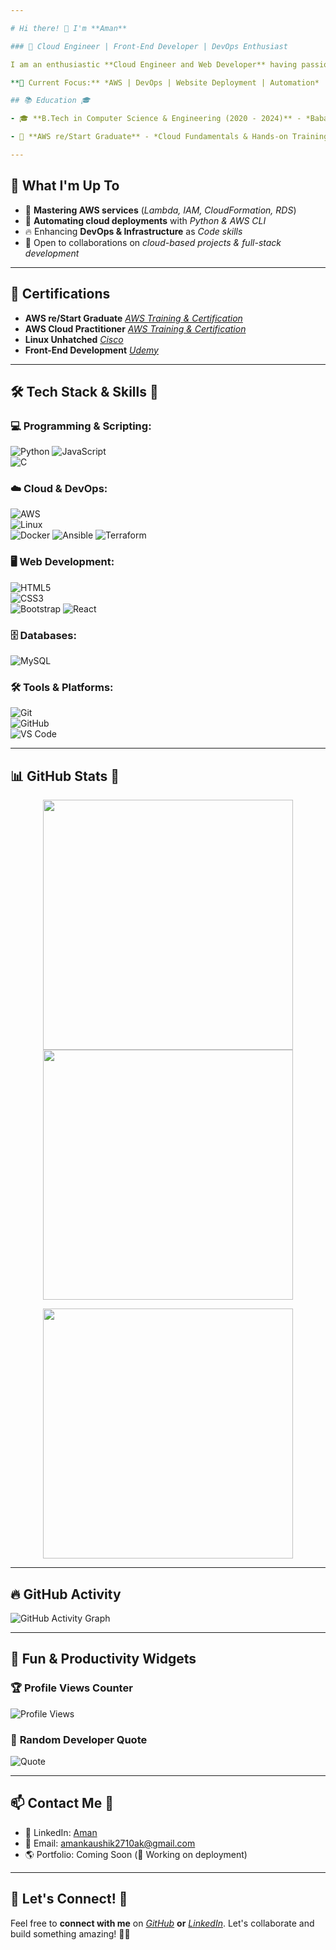 ```yaml
---

# Hi there! 👋 I'm **Aman**

### 🚀 Cloud Engineer | Front-End Developer | DevOps Enthusiast

I am an enthusiastic **Cloud Engineer and Web Developer** having passion designing scalable cloud solutions and automating workflows. With hands-on experience in **AWS, Python, Networking, and Web Development**, I aim to build efficient and secure cloud-based applications.

**📍 Current Focus:** *AWS | DevOps | Website Deployment | Automation*

## 📚 Education 🎓

- 🎓 **B.Tech in Computer Science & Engineering (2020 - 2024)** - *Baba Mastnath University*

- 🏫 **AWS re/Start Graduate** - *Cloud Fundamentals & Hands-on Training*

---
```


## 📌 What I'm Up To

- 🌱 **Mastering AWS services** (*Lambda, IAM, CloudFormation, RDS*)
- 🚀 **Automating cloud deployments** with *Python & AWS CLI*
- 🔥 Enhancing **DevOps & Infrastructure** as *Code skills*
- 🤝 Open to collaborations on *cloud-based projects & full-stack development*

---

## 📜 Certifications  

- **AWS re/Start Graduate** *[AWS Training & Certification](https://www.credly.com/badges/dbbf1e47-8097-4f3e-b677-628459362ca8/public_url)*
- **AWS Cloud Practitioner** *[AWS Training & Certification](https://www.credly.com/badges/1de377b0-0698-4c91-8a0f-cfa12b0b2a89/public_url)*  
- **Linux Unhatched** *[Cisco](https://www.credly.com/badges/afeb9858-9901-4a32-8b0b-e22e36e54455/public_url)*  
- **Front-End Development** *[Udemy](https://www.udemy.com/certificate/UC-51e2bee1-bea7-43fa-8fc8-8504d914fa25/)*

---

## 🛠️ Tech Stack & Skills 🚀

### 💻 Programming & Scripting:
![Python](https://img.shields.io/badge/Python-3776AB?style=for-the-badge&logo=python&logoColor=white)
![JavaScript](https://img.shields.io/badge/JavaScript-F7DF1E?style=for-the-badge&logo=javascript&logoColor=black)  
![C](https://img.shields.io/badge/C-00599C?style=for-the-badge&logo=c&logoColor=white)

### ☁️ Cloud & DevOps:
![AWS](https://img.shields.io/badge/AWS-FF9900?style=for-the-badge&logo=amazonaws&logoColor=white)  
![Linux](https://img.shields.io/badge/Linux-FCC624?style=for-the-badge&logo=linux&logoColor=black)  
![Docker](https://img.shields.io/badge/Docker-2496ED?style=for-the-badge&logo=docker&logoColor=white) 
![Ansible](https://img.shields.io/badge/Ansible-EE0000?style=for-the-badge&logo=ansible&logoColor=white)
![Terraform](https://img.shields.io/badge/Terraform-7B42BC?style=for-the-badge&logo=terraform&logoColor=white) 

### 🖥️ Web Development:
![HTML5](https://img.shields.io/badge/HTML5-E34F26?style=for-the-badge&logo=html5&logoColor=white)  
![CSS3](https://img.shields.io/badge/CSS3-1572B6?style=for-the-badge&logo=css3&logoColor=white)  
![Bootstrap](https://img.shields.io/badge/Bootstrap-563D7C?style=for-the-badge&logo=bootstrap&logoColor=white) 
![React](https://img.shields.io/badge/React-61DAFB?style=for-the-badge&logo=react&logoColor=black)

### **🗄️ Databases:**  
![MySQL](https://img.shields.io/badge/MySQL-4479A1?style=for-the-badge&logo=mysql&logoColor=white)

### **🛠️ Tools & Platforms:**  
![Git](https://img.shields.io/badge/Git-F05032?style=for-the-badge&logo=git&logoColor=white)  
![GitHub](https://img.shields.io/badge/GitHub-181717?style=for-the-badge&logo=github&logoColor=white)  
![VS Code](https://img.shields.io/badge/VS%20Code-007ACC?style=for-the-badge&logo=visual-studio-code&logoColor=white)  

---

## 📊 GitHub Stats 🌟  

<p align="center">
  <img src="https://github-readme-stats.vercel.app/api?username=AKaushik2710&show_icons=true&theme=dark" width="400px" />
  <img src="https://streak-stats.demolab.com?user=AKaushik2710&theme=dark&hide_border=true" width="400px" />
</p>

<p align="center">
  <img src="https://github-readme-stats.vercel.app/api/top-langs/?username=AKaushik2710&layout=compact&theme=dark" width="400px" />
</p>

---

## 🔥 GitHub Activity  
![GitHub Activity Graph](https://github-readme-activity-graph.vercel.app/graph?username=AKaushik2710&theme=github-dark)  

---

## 🎯 Fun & Productivity Widgets  

### 🏆 **Profile Views Counter**  
![Profile Views](https://komarev.com/ghpvc/?username=AKaushik2710&color=blue&style=for-the-badge)  

### 📜 **Random Developer Quote**  
![Quote](https://quotes-github-readme.vercel.app/api?type=horizontal&theme=dark)  

<!--
### ⏳ **Today's Coding Time**  
![WakaTime](https://github-readme-stats.vercel.app/api/wakatime?username=AKaushik2710&layout=compact&theme=dark)  
-->
---

## 📫 Contact Me 📩
- 💼 LinkedIn: [Aman](https://www.linkedin.com/in/aman-669500295/) 
- 📧 Email: amankaushik2710ak@gmail.com
- 🌎 Portfolio: Coming Soon (🚀 Working on deployment)

---

## 🤝 Let's Connect! 🔗
Feel free to **connect with me** on *[GitHub](https://github.com/AKaushik2710)* **or** *[LinkedIn](https://www.linkedin.com/in/aman-669500295/)*.
Let's collaborate and build something amazing! 🚀🔥


